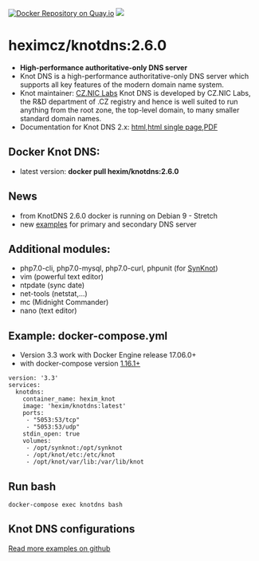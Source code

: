 [![Docker Repository on Quay.io](https://quay.io/repository/heximcz/knotdns/status "Docker Repository on Quay.io")](https://quay.io/repository/heximcz/knotdns)
[![](https://images.microbadger.com/badges/image/hexim/knotdns.svg)](http://microbadger.com/images/hexim/knotdns "Get your own image badge on microbadger.com")

# heximcz/knotdns:2.6.0

- **High-performance authoritative-only DNS server**
- Knot DNS is a high-performance authoritative-only DNS server which supports all key features of the modern domain name system.
- Knot maintainer: [CZ.NIC Labs](https://www.knot-dns.cz/) Knot DNS is developed by CZ.NIC Labs, the R&D department of .CZ registry and hence is well suited to run anything from the root zone, the top-level domain, to many smaller standard domain names. 
- Documentation for Knot DNS 2.x: [html](https://www.knot-dns.cz/docs/2.x/html/),[html single page](https://www.knot-dns.cz/docs/2.x/singlehtml/),[PDF](https://www.knot-dns.cz/docs/2.x/KnotDNS.pdf)

## Docker Knot DNS:
- latest version: **docker pull hexim/knotdns:2.6.0**

## News
- from KnotDNS 2.6.0 docker is running on Debian 9 - Stretch
- new [examples](https://github.com/heximcz/docker-knotdns/tree/master/examples/complete) for primary and secondary DNS server

## Additional modules:

- php7.0-cli, php7.0-mysql, php7.0-curl, phpunit (for [SynKnot](https://synknot.cz/))
- vim (powerful text editor)
- ntpdate (sync date)
- net-tools (netstat,...)
- mc (Midnight Commander)
- nano (text editor)

## Example: docker-compose.yml
- Version 3.3 work with Docker Engine release 17.06.0+
- with docker-compose version [1.16.1+](https://github.com/docker/compose/releases)
```
version: '3.3'
services:
  knotdns:
    container_name: hexim_knot
    image: 'hexim/knotdns:latest'
    ports:
     - "5053:53/tcp"
     - "5053:53/udp"
    stdin_open: true
    volumes:
     - /opt/synknot:/opt/synknot
     - /opt/knot/etc:/etc/knot
     - /opt/knot/var/lib:/var/lib/knot
```

## Run bash
```
docker-compose exec knotdns bash
```

## Knot DNS configurations

[Read more examples on github](https://github.com/heximcz/docker-knotdns/tree/master/examples)


